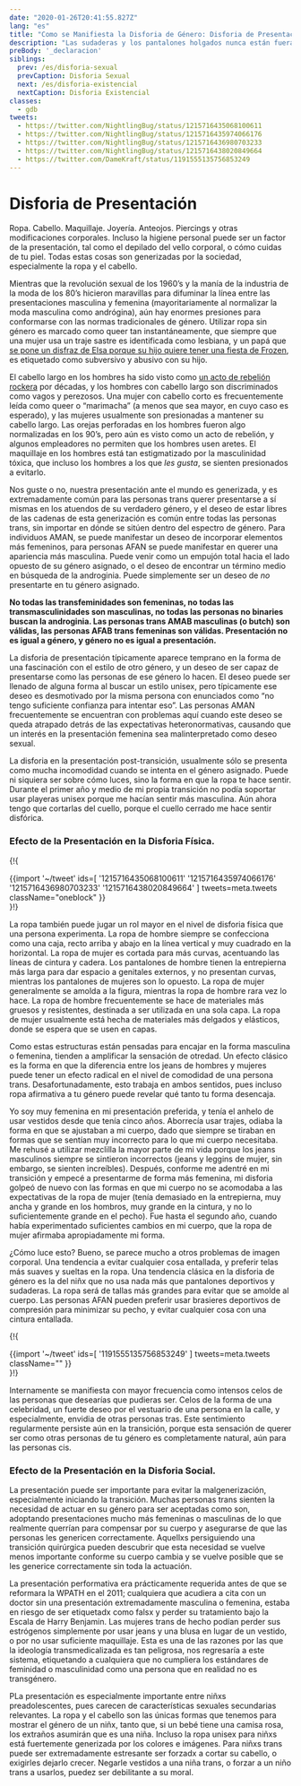 ```yaml
---
date: "2020-01-26T20:41:55.827Z"
lang: "es"
title: "Como se Manifiesta la Disforia de Género: Disforia de Presentación"
description: "Las sudaderas y los pantalones holgados nunca están fuera de moda."
preBody: '_declaracion'
siblings:
  prev: /es/disforia-sexual
  prevCaption: Disforia Sexual
  next: /es/disforia-existencial
  nextCaption: Disforia Existencial
classes:
  - gdb
tweets:
  - https://twitter.com/NightlingBug/status/1215716435068100611
  - https://twitter.com/NightlingBug/status/1215716435974066176
  - https://twitter.com/NightlingBug/status/1215716436980703233
  - https://twitter.com/NightlingBug/status/1215716438020849664
  - https://twitter.com/DameKraft/status/1191555135756853249
---
```


# Disforia de Presentación

Ropa. Cabello. Maquillaje. Joyería. Anteojos. Piercings y otras modificaciones corporales. Incluso la higiene personal puede ser un factor de la presentación, tal como el depilado del vello corporal, o cómo cuidas de tu piel. Todas estas cosas son generizadas por la sociedad, especialmente la ropa y el cabello.

Mientras que la revolución sexual de los 1960’s y la manía de la industria de la moda de los 80’s hicieron maravillas para difuminar la línea entre las presentaciones masculina y femenina (mayoritariamente al normalizar la moda masculina como andrógina), aún hay enormes presiones para conformarse con las normas tradicionales de género. Utilizar ropa sin género es marcado como queer tan instantáneamente, que siempre que una mujer usa un traje sastre es identificada como lesbiana, y un papá que [se pone un disfraz de Elsa porque su hijo quiere tener una fiesta de Frozen](https://twitter.com/cbsnews/status/1088441623846023168?lang=en), es etiquetado como subversivo y abusivo con su hijo.

El cabello largo en los hombres ha sido visto como [un acto de rebelión rockera](https://www.youtube.com/watch?v=PbAoXw_DqvM) por décadas, y los hombres con cabello largo son discriminados como vagos y perezosos. Una mujer con cabello corto es frecuentemente leída como queer o “marimacha” (a menos que sea mayor, en cuyo caso es esperado), y las mujeres usualmente son presionadas a mantener su cabello largo. Las orejas perforadas en los hombres fueron algo normalizadas en los 90’s, pero aún es visto como un acto de rebelión, y algunos empleadores no permiten que los hombres usen aretes. El maquillaje en los hombres está tan estigmatizado por la masculinidad tóxica, que incluso los hombres a los que *les gusta*, se sienten presionados a evitarlo.

Nos guste o no, nuestra presentación ante el mundo es generizada, y es extremadamente común para las personas trans querer presentarse a sí mismas en los atuendos de su verdadero género, y el deseo de estar libres de las cadenas de esta generización es común entre todas las personas trans, sin importar en dónde se sitúen dentro del espectro de género. Para individuos AMAN, se puede manifestar un deseo de incorporar elementos más femeninos, para personas AFAN se puede manifestar en querer una apariencia más masculina. Puede venir como un empujón total hacia el lado opuesto de su género asignado, o el deseo de encontrar un término medio en búsqueda de la androginia. Puede simplemente ser un deseo de *no* presentarte en tu género asignado.

**No todas las transfeminidades son femeninas, no todas las transmasculinidades son masculinas, no todas las personas no binaries buscan la androginia. Las personas trans AMAB masculinas (o butch) son válidas, las personas AFAB trans femeninas son válidas. Presentación no es igual a género, y género no es igual a presentación.**

La disforia de presentación típicamente aparece temprano en la forma de una fascinación con el estilo de otro género, y un deseo de ser capaz de presentarse como las personas de ese género lo hacen. El deseo puede ser llenado de alguna forma al buscar un estilo unisex, pero típicamente ese deseo es desmotivado por la misma persona con enunciados como “no tengo suficiente confianza para intentar eso”. Las personas AMAN frecuentemente se encuentran con problemas aquí cuando este deseo se queda atrapado detrás de las expectativas heteronormativas, causando que un interés en la presentación femenina sea malinterpretado como deseo sexual.

La disforia en la presentación post-transición, usualmente sólo se presenta como mucha incomodidad cuando se intenta en el género asignado. Puede ni siquiera ser sobre cómo luces, sino la forma en que la ropa te hace sentir. Durante el primer año y medio de mi propia transición no podía soportar usar playeras unisex porque me hacían sentir más masculina. Aún ahora tengo que cortarlas del cuello, porque el cuello cerrado me hace sentir disfórica.

### Efecto de la Presentación en la Disforia Física.

{!{ <div class="gutter">{{import '~/tweet' ids=[
  '1215716435068100611'
  '1215716435974066176'
  '1215716436980703233'
  '1215716438020849664'
] tweets=meta.tweets className="oneblock" }}</div> }!}

La ropa también puede jugar un rol mayor en el nivel de disforia física que una persona experimenta. La ropa de hombre siempre se confecciona como una caja, recto arriba y abajo en la línea vertical y muy cuadrado en la horizontal. La ropa de mujer es cortada para más curvas, acentuando las líneas de cintura y cadera. Los pantalones de hombre tienen la entrepierna más larga para dar espacio a genitales externos, y no presentan curvas, mientras los pantalones de mujeres son lo opuesto. La ropa de mujer generalmente se amolda a la figura, mientras la ropa de hombre rara vez lo hace. La ropa de hombre frecuentemente se hace de materiales más gruesos y resistentes, destinada a ser utilizada en una sola capa. La ropa de mujer usualmente está hecha de materiales más delgados y elásticos, donde se espera que se usen en capas.

Como estas estructuras están pensadas para encajar en la forma masculina o femenina, tienden a amplificar la sensación de otredad. Un efecto clásico es la forma en que la diferencia entre los jeans de hombres y mujeres puede tener un efecto radical en el nivel de comodidad de una persona trans. Desafortunadamente, esto trabaja en ambos sentidos, pues incluso ropa afirmativa a tu género puede revelar qué tanto tu forma desencaja.

Yo soy muy femenina en mi presentación preferida, y tenía el anhelo de usar vestidos desde que tenía cinco años. Aborrecía usar trajes, odiaba la forma en que se ajustaban a mi cuerpo, dado que siempre se tiraban en formas que se sentían muy incorrecto para lo que mi cuerpo necesitaba. Me rehusé a utilizar mezclilla la mayor parte de mi vida porque los jeans masculinos siempre se sintieron incorrectos (jeans y leggins de mujer, sin embargo, se sienten increíbles). Después, conforme me adentré en mi transición y empecé a presentarme de forma más femenina, mi disforia golpeó de nuevo con las formas en que mi cuerpo no se acomodaba a las expectativas de la ropa de mujer (tenía demasiado en la entrepierna, muy ancha y grande en los hombros, muy grande en la cintura, y no lo suficientemente grande en el pecho). Fue hasta el segundo año, cuando había experimentado suficientes cambios en mi cuerpo, que la ropa de mujer afirmaba apropiadamente mi forma.

¿Cómo luce esto? Bueno, se parece mucho a otros problemas de imagen corporal. Una tendencia a evitar cualquier cosa entallada, y preferir telas más suaves y sueltas en la ropa. Una tendencia clásica en la disforia de género es la del niñx que no usa nada más que pantalones deportivos y sudaderas. La ropa será de tallas más grandes para evitar que se amolde al cuerpo. Las personas AFAN pueden preferir usar brasieres deportivos de compresión para minimizar su pecho, y evitar cualquier cosa con una cintura entallada.

{!{ <div class="gutter">{{import '~/tweet' ids=[
  '1191555135756853249'
] tweets=meta.tweets className="" }}</div> }!}

Internamente se manifiesta con mayor frecuencia como intensos celos de las personas que desearías que pudieras ser. Celos de la forma de una celebridad, un fuerte deseo por el vestuario de una persona en la calle, y especialmente, envidia de otras personas tras. Este sentimiento regularmente persiste aún en la transición, porque esta sensación de querer ser como otras personas de tu género es completamente natural, aún para las personas cis.


### Efecto de la Presentación en la Disforia Social.

La presentación puede ser importante para evitar la malgenerización, especialmente iniciando la transición. Muchas personas trans sienten la necesidad de actuar en su género para ser aceptadas como son, adoptando presentaciones mucho más femeninas o masculinas de lo que realmente querrían para compensar por su cuerpo y asegurarse de que las personas les genericen correctamente. Aquellxs persiguiendo una transición quirúrgica pueden descubrir que esta necesidad se vuelve menos importante conforme su cuerpo cambia y se vuelve posible que se les generice correctamente sin toda la actuación.

La presentación performativa era prácticamente requerida antes de que se reformara la WPATH en el 2011; cualquiera que acudiera a cita con un doctor sin una presentación extremadamente masculina o femenina, estaba en riesgo de ser etiquetadx como falsx y perder su tratamiento bajo la Escala de Harry Benjamin. Las mujeres trans de hecho podían perder sus estrógenos simplemente por usar jeans y una blusa en lugar de un vestido, o por no usar suficiente maquillaje. Esta es una de las razones por las que la ideología transmedicalizada es tan peligrosa, nos regresaría a este sistema, etiquetando a cualquiera que no cumpliera los estándares de feminidad o masculinidad como una persona que en realidad no es transgénero.

PLa presentación es especialmente importante entre niñxs preadolescentes, pues carecen de características sexuales secundarias relevantes. La ropa y el cabello son las únicas formas que tenemos para mostrar el género de un niñx, tanto que, si un bebé tiene una camisa rosa, los extraños asumirán que es una niña. Incluso la ropa unisex para niñxs está fuertemente generizada por los colores e imágenes. Para niñxs trans puede ser extremadamente estresante ser forzadx a cortar su cabello, o exigirles dejarlo crecer. Negarle vestidos a una niña trans, o forzar a un niño trans a usarlos, puedez ser debilitante a su moral.
